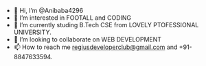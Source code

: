 - 👋 Hi, I’m @Anibaba4296
- 👀 I’m interested in FOOTALL and CODING
- 🌱 I’m currently studing B.Tech CSE from LOVELY PTOFESSIONAL UNIVERSITY.
- 💞️ I’m looking to collaborate on WEB DEVELOPMENT
- 📫 How to reach me regiusdeveloperclub@gmail.com and +91-8847633594.

<!---
Anibaba4296/Anibaba4296 is a ✨ special ✨ repository because its `README.md` (this file) appears on your GitHub profile.
You can click the Preview link to take a look at your changes.
--->
